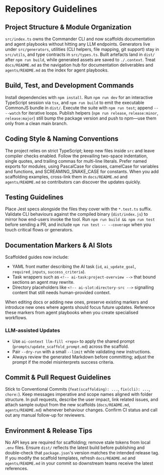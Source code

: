# Repository Guidelines

## Project Structure & Module Organization
`src/index.ts` owns the Commander CLI and now scaffolds documentation and agent playbooks without hitting any LLM endpoints. Generators live under `src/generators`, utilities (CLI helpers, file mapping, git support) stay in `src/utils`, and type contracts in `src/types.ts`. Built artefacts land in `dist/` after `npm run build`, while generated assets are saved to `./.context`. Treat `docs/README.md` as the navigation hub for documentation deliverables and `agents/README.md` as the index for agent playbooks.

## Build, Test, and Development Commands
Install dependencies with `npm install`. Run `npm run dev` for an interactive TypeScript session via `tsx`, and `npm run build` to emit the executable CommonJS bundle in `dist/`. Execute the suite with `npm run test`; append `-- --watch` for iterative loops. Publish helpers (`npm run release`, `release:minor`, `release:major`) still bump the package version and push to npm—use them only from a clean main branch.

## Coding Style & Naming Conventions
The project relies on strict TypeScript; keep new files inside `src` and leave compiler checks enabled. Follow the prevailing two-space indentation, single quotes, and trailing commas for multi-line literals. Prefer named exports for modules, using PascalCase for classes, camelCase for variables and functions, and SCREAMING_SNAKE_CASE for constants. When you add scaffolding examples, cross-link them in `docs/README.md` and `agents/README.md` so contributors can discover the updates quickly.

## Testing Guidelines
Place Jest specs alongside the files they cover with the `*.test.ts` suffix. Validate CLI behaviours against the compiled binary (`dist/index.js`) to mirror how end-users invoke the tool. Run `npm run build && npm run test` before sending a PR, and include `npm run test -- --coverage` when you touch critical flows or generators.

## Documentation Markers & AI Slots
Scaffolded guides now include:
- YAML front matter describing the AI task (`id`, `ai_update_goal`, `required_inputs`, `success_criteria`).
- Task wrappers such as `<!-- ai-task:project-overview -->` that bound sections an agent may rewrite.
- Directory placeholders like `<!-- ai-slot:directory-src -->` signalling content that still needs human-provided context.

When editing docs or adding new ones, preserve existing markers and introduce new ones where agents should focus future updates. Reference these markers from agent playbooks when you create specialised workflows.

### LLM-assisted Updates
- Use `ai-context llm-fill <repo>` to apply the shared prompt (`prompts/update_scaffold_prompt.md`) across the scaffold.
- Pair `--dry-run` with a small `--limit` while validating new instructions.
- Always review the generated Markdown before committing; adjust the prompt if the model misinterprets success criteria.

## Commit & Pull Request Guidelines
Stick to Conventional Commits (`feat(scaffolding): ...`, `fix(cli): ...`, `chore:`). Keep messages imperative and scope names aligned with folder structure. In pull requests, describe the user impact, link related issues, and attach sample output from the new scaffolds (`docs/README.md`, `agents/README.md`) whenever behaviour changes. Confirm CI status and call out any manual follow-up for reviewers.

## Environment & Release Tips
No API keys are required for scaffolding; remove stale tokens from local `.env` files. Ensure `dist/` reflects the latest build before publishing and double-check that `package.json`'s version matches the intended release tag. If you modify the scaffold templates, refresh `docs/README.md` and `agents/README.md` in your commit so downstream teams receive the latest references.
